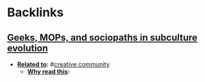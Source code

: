 
# Backlinks
## [Geeks, MOPs, and sociopaths in subculture evolution](<Geeks, MOPs, and sociopaths in subculture evolution.md>)
- **[Related to](<Related to.md>):** #[creative community](<creative community.md>)
    - **[Why read this](<Why read this.md>):**

